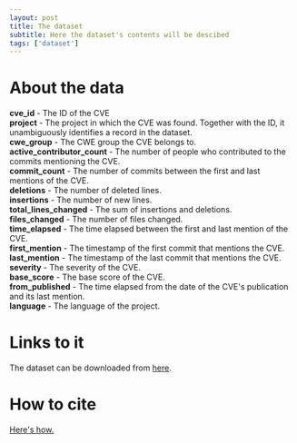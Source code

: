 ```yaml
---
layout: post
title: The dataset
subtitle: Here the dataset's contents will be descibed
tags: ['dataset']
---
```


# About the data
**cve_id** - The ID of the CVE  
**project** - The project in which the CVE was found. Together with the ID, it unambiguously identifies a record in the dataset.  
**cwe_group** - The CWE group the CVE belongs to.  
**active_contributor_count** - The number of people who contributed to the commits mentioning the CVE.  
**commit_count** - The number of commits between the first and last mentions of the CVE.  
**deletions** - The number of deleted lines.  
**insertions** - The number of new lines.  
**total_lines_changed** - The sum of insertions and deletions.  
**files_changed** - The number of files changed.  
**time_elapsed** - The time elapsed between the first and last mention of the CVE.  
**first_mention** - The timestamp of the first commit that mentions the CVE.  
**last_mention** - The timestamp of the last commit that mentions the CVE.  
**severity** - The severity of the CVE.  
**base_score** - The base score of the CVE.  
**from_published** - The time elapsed from the date of the CVE's publication and its last mention.  
**language** - The language of the project.  

# Links to it
The dataset can be downloaded from <a href="/download"> here</a>.

# How to cite
<a href="/cite">Here's how.</a>